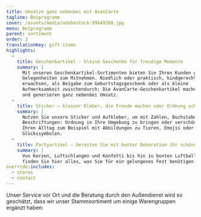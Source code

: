 ```yaml
---
title: Umsätze ganz nebenbei mit AvanCarte 
tagline: Beiprogramm
cover: /assets/media/adobestock-99649200.jpg
menu: Beiprogramm
parent: sortiment
order: 3
translationKey: gift-items
highlights:
  -
    title: Geschenkartikel - kleine Geschenke für freudige Momente
    summary: |
      Mit unseren Geschenkartikel-Sortimenten bieten Sie Ihren Kunden günstige
      Gelegenheiten zum Mitnehmen. Niedlich oder praktisch, kindgerecht oder
      erwachsen, als Beigabe zum Geburtstagsgeschenk oder als kleine
      Aufmerksamkeit zwischendurch: Die AvanCarte-Geschenkartikel machen Spaß
      und generieren ganz nebenbei Umsatz.
  -
    title: Sticker – kleiner Kleber, die Freude machen oder Ordnung schaffen
    summary: |
      Nutzen Sie unsere Sticker und Aufkleber, um mit Zahlen, Buchstaben oder
      Beschriftungen: Ordnung in Ihre Umgebung zu bringen oder verschönern Sie
      Ihren Alltag zum Beispiel mit Abbildungen zu Tieren, Emojis oder
      Glückssymbolen.
  -
    title: Partyartikel – bereiten Sie mit bunter Dekoration ihr schönes Fest vor 
    summary: |
      Von Kerzen, Luftschlangen und Konfetti bis hin zu bunten Luftballons
      finden Sie hier alles, was Sie für ein gelungenes Fest benötigen.
override:includes:
  - stores
  - contact
---
```

Unser Service vor Ort und die Beratung durch den Außendienst wird so geschätzt, dass wir unser Stammsortiment um einige Warengruppen ergänzt haben:
